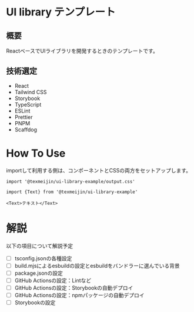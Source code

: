 # UI library テンプレート

## 概要

ReactベースでUIライブラリを開発するときのテンプレートです。

## 技術選定
- React
- Tailwind CSS
- Storybook
- TypeScript
- ESLint
- Prettier
- PNPM
- Scaffdog

# How To Use

importして利用する側は、コンポーネントとCSSの両方をセットアップします。

```tsx
import '@texmeijin/ui-library-example/output.css'
```

```tsx
import {Text} from '@texmeijin/ui-library-example'

<Text>テキスト</Text>
```

# 解説

以下の項目について解説予定

- [ ] tsconfig.jsonの各種設定
- [ ] build.mjsによるesbuildの設定とesbuildをバンドラーに選んでいる背景
- [ ] package.jsonの設定
- [ ] GitHub Actionsの設定：Lintなど
- [ ] GitHub Actionsの設定：Storybookの自動デプロイ
- [ ] GitHub Actionsの設定：npmパッケージの自動デプロイ
- [ ] Storybookの設定
